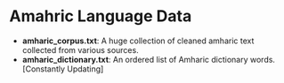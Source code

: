 # Amahric Language Data
-  **amharic_corpus.txt**: A huge collection of cleaned amharic text collected from various sources.
-  **amharic_dictionary.txt**: An ordered list of Amharic dictionary words. [Constantly Updating]  